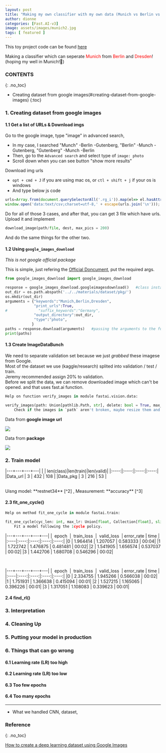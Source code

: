 ```yaml
---
layout: post
title: "Making my own classifier with my own data (Munich vs Berlin vs Dresden)"
author: dionne
categories: [Fast.AI-v3]
image: assets/images/munich2.jpg
tags: [ featured ]
---
```


This toy project code can be found [here](https://github.com/SpellOnYou/dlff-note/blob/master/nbs/dl1/lesson2_download_practice.ipynb)
 
Making a classifier which can seperate <span style="color: red">Munich</span> from <span style="color: red">Berlin</span> and <span style="color: red">Dresden</span>!
(hoping my well in Munich!🤟)


### CONTENTS
{: .no_toc}

- Creating dataset from google images(#creating-dataset-from-google-images)
{:toc}

### 1. Creating dataset from google images
#### 1.1 Get a list of URLs & Download imgs

Go to the google image, type "image" in advanced search,
+ In my case, I searched "Munch" -Berlin -Gutenberg,  "Berlin" -Munch -Gutenberg, "Gutenberg" -Munch -Berlin
+ Then, go to the `Advanced search` and select type of `image: photo`
+ Scroll down when you can see button "show more results"

Download img urls
+ `opt + cmd + J` if you are using mac os, or `ctl + shift + j` if your os is windows
+ And type below js code

~~~javascript
urls=Array.from(document.querySelectorAll('.rg_i')).map(el=> el.hasAttribute('data-src')?el.getAttribute('data-src'):el.getAttribute('data-iurl'));
window.open('data:text/csv;charset=utf-8,' + escape(urls.join('\n')));
~~~

Do for all of those 3 cases, and after that, you can get 3 file which have urls.
Upload it and implement

~~~python
download_image(path/file, dest, max_pics = 200)
~~~

And do the same things for the other two.


#### 1.2 Using `google_images_download`

*This is not google official package* 

This is simple, just refering the [Official Doncument](https://google-images-download.readthedocs.io/en/latest/index.html), put the required args.

~~~python
from google_images_download import google_images_download

response = google_images_download.googleimagesdownload()   #class instantiation
out_dir = os.path.abspath('../../materials/dataset/pkg/')
os.mkdir(out_dir)
arguments = {"keywords":"Munich,Berlin,Dresden",
             "print_urls":True,
#              "suffix_keywords":"Germany",
             "output_directory":out_dir,
             "type":"photo",
            }
paths = response.download(arguments)   #passing the arguments to the function
print(paths)
~~~

<!-- made and compared classifier,
to qualify data from `google_images_download`(using pkg, just used selenium....main code [here](https://github.com/hardikvasa/google-images-download/blob/master/google_images_download/google_images_download.py)) and google image download (using Google Image search) -->

#### 1.3 Create ImageDataBunch

We need to separate validation set because we just *grabbed* these imagese from Google.<br /> Most of the dataset we use (kaggle/research) splited into validation / test / train.<br /> Jeremy recommended assign 20% to validation.<br />
Before we split the data, we can remove downloaded image which can't be opened. and that uses fast.ai function.

~~~python
Help on function verify_images in module fastai.vision.data:

verify_images(path: Union[pathlib.Path, str], delete: bool = True, max_workers: int = 4, max_size: int = None, recurse: bool = False, dest: Union[pathlib.Path, str] = '.', n_channels: int = 3, interp=2, ext: str = None, img_format: str = None, resume: bool = None, **kwargs)
    Check if the images in `path` aren't broken, maybe resize them and copy it in `dest`.
~~~


Data from **google image url**

![](/assets/images/02-url.png)

Data from **package**

![](/assets/images/02-pkg.png)

### 2. Train model

|---+---+---+---|
| | len(class)|len(train)|len(valid)|
|:----:|:----:|:----:|:----:|
|Data_url |   3 | 432 | 108 |
|Data_pkg |   3 | 216 | 53 |

<br />
Uisng model: **restnet34** [^2] , Measurement: **accuracy** [^3]

#### 2.3 fit_one_cycle()

~~~python
Help on method fit_one_cycle in module fastai.train:

fit_one_cycle(cyc_len: int, max_lr: Union[float, Collection[float], slice] = slice(None, 0.003, None), moms: Tuple[float, float] = (0.95, 0.85), div_factor: float = 25.0, pct_start: float = 0.3, final_div: float = None, wd: float = None, callbacks: Union[Collection[fastai.callback.Callback], NoneType] = None, tot_epochs: int = None, start_epoch: int = None) -> None method of fastai.basic_train.Learner instance
    Fit a model following the 1cycle policy.
~~~

|---+---+---+---+---|
|   epoch  |  train_loss  |  valid_loss  | error_rate | time |
|:----|:----:|:----:|:----:|:----:|
|0 |  1.964414 | 1.207057 | 0.583333 | 00:04|
|1 |  1.722742 | 1.476875 | 0.481481 | 00:02|
|2 |  1.541905 | 1.656574 | 0.537037 | 00:02|
|3 |  1.442706 | 1.680708 | 0.546296 | 00:02|

<br />

|---+---+---+---+---|
|   epoch  |  train_loss  |  valid_loss  | error_rate | time |
|:----|:----:|:----:|:----:|:----:|
|0  | 2.334755 |   1.945266 |   0.566038 |   00:02|
|1  | 1.751931 |   1.366638 |   0.415094 |   00:01|
|2  | 1.527215 |   1.165065 |   0.396226 |   00:01|
|3  | 1.317051 |   1.108083 |   0.339623 |   00:01|

#### 2.4 find_rl()



### 3. Interpretation
### 4. Cleaning Up
### 5. Putting your model in production
### 6. Things that can go wrong
#### 6.1 Learning rate (LR) too high
#### 6.2 Learning rate (LR) too low
#### 6.3 Too few epochs
#### 6.4 Too many epochs

---

- What we handled
CNN, dataset, 


### Reference
{: .no_toc}
    

[How to create a deep learning dataset using Google Images](https://www.pyimagesearch.com/2017/12/04/how-to-create-a-deep-learning-dataset-using-google-images/)

[^2]: [Deep Residual Learning for Image Recognition](https://arxiv.org/abs/1512.03385)

[^3]: [Accuracy_and_precision](https://en.wikipedia.org/wiki/Accuracy_and_precision)